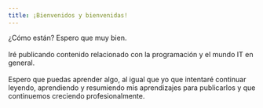 ```yaml
---
title: ¡Bienvenidos y bienvenidas!
---
```


¿Cómo están? Espero que muy bien.
<br /><br />
Iré publicando contenido relacionado con la programación y el mundo IT en general.
<br /><br />
Espero que puedas aprender algo, al igual que yo que intentaré continuar leyendo, aprendiendo y resumiendo mis aprendizajes para publicarlos y que continuemos creciendo profesionalmente.